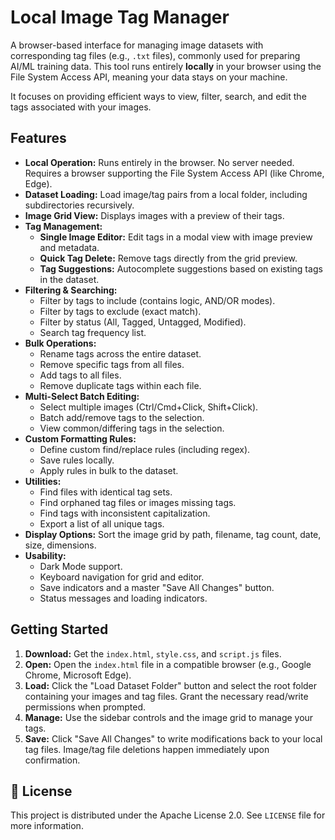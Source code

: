 # Local Image Tag Manager

A browser-based interface for managing image datasets with corresponding tag files (e.g., `.txt` files), commonly used for preparing AI/ML training data. This tool runs entirely **locally** in your browser using the File System Access API, meaning your data stays on your machine.

It focuses on providing efficient ways to view, filter, search, and edit the tags associated with your images.

## Features

*   **Local Operation:** Runs entirely in the browser. No server needed. Requires a browser supporting the File System Access API (like Chrome, Edge).
*   **Dataset Loading:** Load image/tag pairs from a local folder, including subdirectories recursively.
*   **Image Grid View:** Displays images with a preview of their tags.
*   **Tag Management:**
    *   **Single Image Editor:** Edit tags in a modal view with image preview and metadata.
    *   **Quick Tag Delete:** Remove tags directly from the grid preview.
    *   **Tag Suggestions:** Autocomplete suggestions based on existing tags in the dataset.
*   **Filtering & Searching:**
    *   Filter by tags to include (contains logic, AND/OR modes).
    *   Filter by tags to exclude (exact match).
    *   Filter by status (All, Tagged, Untagged, Modified).
    *   Search tag frequency list.
*   **Bulk Operations:**
    *   Rename tags across the entire dataset.
    *   Remove specific tags from all files.
    *   Add tags to all files.
    *   Remove duplicate tags within each file.
*   **Multi-Select Batch Editing:**
    *   Select multiple images (Ctrl/Cmd+Click, Shift+Click).
    *   Batch add/remove tags to the selection.
    *   View common/differing tags in the selection.
*   **Custom Formatting Rules:**
    *   Define custom find/replace rules (including regex).
    *   Save rules locally.
    *   Apply rules in bulk to the dataset.
*   **Utilities:**
    *   Find files with identical tag sets.
    *   Find orphaned tag files or images missing tags.
    *   Find tags with inconsistent capitalization.
    *   Export a list of all unique tags.
*   **Display Options:** Sort the image grid by path, filename, tag count, date, size, dimensions.
*   **Usability:**
    *   Dark Mode support.
    *   Keyboard navigation for grid and editor.
    *   Save indicators and a master "Save All Changes" button.
    *   Status messages and loading indicators.

## Getting Started

1.  **Download:** Get the `index.html`, `style.css`, and `script.js` files.
2.  **Open:** Open the `index.html` file in a compatible browser (e.g., Google Chrome, Microsoft Edge).
3.  **Load:** Click the "Load Dataset Folder" button and select the root folder containing your images and tag files. Grant the necessary read/write permissions when prompted.
4.  **Manage:** Use the sidebar controls and the image grid to manage your tags.
5.  **Save:** Click "Save All Changes" to write modifications back to your local tag files. Image/tag file deletions happen immediately upon confirmation.


## 📜 License

This project is distributed under the Apache License 2.0. See `LICENSE` file for more information.
